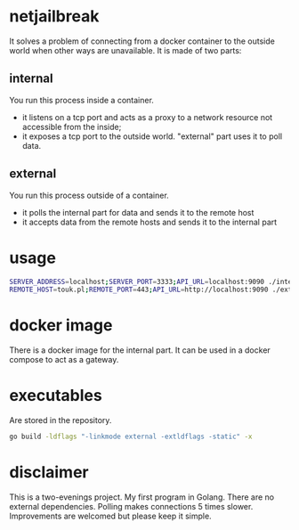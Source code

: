 # netjailbreak
It solves a problem of connecting from a docker container to the outside world when other ways are unavailable.
It is made of two parts:
## internal 
You run this process inside a container.
- it listens on a tcp port and acts as a proxy to a network resource not accessible from the inside;  
- it exposes a tcp port to the outside world. "external" part uses it to poll data.
## external
You run this process outside of a container.
- it polls the internal part for data and sends it to the remote host
- it accepts data from the remote hosts and sends it to the internal part
# usage
```bash
SERVER_ADDRESS=localhost;SERVER_PORT=3333;API_URL=localhost:9090 ./internal
REMOTE_HOST=touk.pl;REMOTE_PORT=443;API_URL=http://localhost:9090 ./external
```
# docker image
There is a docker image for the internal part. It can be used in a docker compose to act as a gateway.
# executables
Are stored in the repository.
```bash
go build -ldflags "-linkmode external -extldflags -static" -x
```
# disclaimer
This is a two-evenings project. My first program in Golang. There are no external dependencies. 
Polling makes connections 5 times slower. Improvements are welcomed but please keep it simple.

